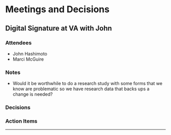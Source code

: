 # Meetings and Decisions

## Digital Signature at VA with John

### Attendees
- John Hashimoto
- Marci McGuire

### Notes
- Would it be worthwhile to do a research study with some forms that we know are problematic so we have research data that backs ups a change is needed?

### Decisions

### Action Items

<hr>

